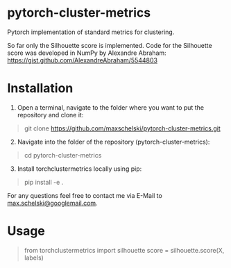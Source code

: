 # pytorch-cluster-metrics
Pytorch implementation of standard metrics for clustering.

So far only the Silhouette score is implemented.
Code for the Silhouette score was developed in NumPy by Alexandre Abraham:
https://gist.github.com/AlexandreAbraham/5544803

# Installation

1. Open a terminal, navigate to the folder where you want to put the repository and clone it:
> git clone https://github.com/maxschelski/pytorch-cluster-metrics.git
2. Navigate into the folder of the repository (pytorch-cluster-metrics):
> cd pytorch-cluster-metrics
3. Install torchclustermetrics locally using pip:
> pip install -e .

For any questions feel free to contact me via E-Mail to max.schelski@googlemail.com.

# Usage

> from torchclustermetrics import silhouette
> score = silhouette.score(X, labels)
